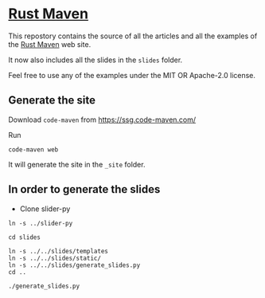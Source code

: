 # [Rust Maven](https://rust.code-maven.com/)


This repostory contains the source of all the articles and all the examples of the [Rust Maven](https://rust.code-maven.com/) web site.

It now also includes all the slides in the `slides` folder.

Feel free to use any of the examples under the MIT OR Apache-2.0 license.

## Generate the site

Download `code-maven` from https://ssg.code-maven.com/

Run

```
code-maven web
```

It will generate the site in the `_site` folder.


## In order to generate the slides

* Clone slider-py

```
ln -s ../slider-py
```

```
cd slides

ln -s ../../slides/templates
ln -s ../../slides/static/
ln -s ../../slides/generate_slides.py
cd ..
```

```
./generate_slides.py
```

